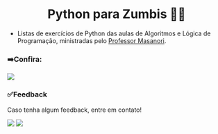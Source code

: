 <h1 align="center"> Python para Zumbis 🧟‍♀️  </h1>

* Listas de exercícios de Python das aulas de Algoritmos e Lógica de Programação, ministradas pelo [Professor Masanori](https://github.com/fmasanori).

### ➡️Confira:
<a href="https://www.youtube.com/@PythonparaZumbis" target="_blank"><img src="https://img.shields.io/badge/YouTube-FF0000?style=for-the-badge&logo=youtube&logoColor=white" target="_blank"></a> 

### ✅Feedback

Caso tenha algum feedback, entre em contato!

<a href = "mailto:juliagonzalezmoreira@gmail.com"><img src="https://img.shields.io/badge/Gmail-D14836?style=for-the-badge&logo=gmail&logoColor=white"></a> <a href="https://www.linkedin.com/in/julia-gonzalez-moreira/" target="_blank"><img src="https://img.shields.io/badge/-LinkedIn-%230077B5?style=for-the-badge&logo=linkedin&logoColor=white" target="_blank"></a> 
